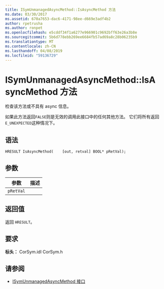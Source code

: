 ```yaml
---
title: ISymUnmanagedAsyncMethod::IsAsyncMethod 方法
ms.date: 03/30/2017
ms.assetid: 670a7653-dac6-4171-98ee-d669e3adf4b2
author: rpetrusha
ms.author: ronpet
ms.openlocfilehash: e5cddf34f1a6277e966901c9692bff63e26a3b8e
ms.sourcegitcommit: 5b6d778ebb269ee6684fb57ad69a8c28b06235b9
ms.translationtype: MT
ms.contentlocale: zh-CN
ms.lasthandoff: 04/08/2019
ms.locfileid: "59136729"
---
```

# <a name="isymunmanagedasyncmethodisasyncmethod-method"></a>ISymUnmanagedAsyncMethod::IsAsyncMethod 方法
检查该方法或不具有 async 信息。  
  
 如果此方法返回`FALSE`则是无效的调用此接口中的任何其他方法。 它们将所有返回`E_UNEXPECTED`这种情况下。  
  
## <a name="syntax"></a>语法  
  
```idl  
HRESULT IsAsyncMethod(    [out, retval] BOOL* pRetVal);  
```  
  
## <a name="parameters"></a>参数  
  
|参数|描述|  
|---------------|-----------------|  
|`pRetVal`||  
  
## <a name="return-value"></a>返回值  
 返回 `HRESULT`。  
  
## <a name="requirements"></a>要求  
 **标头：** CorSym.idl CorSym.h  
  
## <a name="see-also"></a>请参阅

- [ISymUnmanagedAsyncMethod 接口](../../../../docs/framework/unmanaged-api/diagnostics/isymunmanagedasyncmethod-interface.md)
